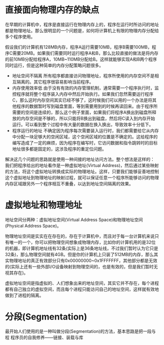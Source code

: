 # 直接面向物理内存的缺点

在早期的计算机中，程序是直接运行在物理内存上的，程序在运行时所访问的地址都是物理地址。那么很明显的一个问题是，如何将计算机上有限的物理内存分配给多个程序使用。

假设我们的计算机有128MB内存，程序A运行需要10MB，程序B需要100MB，程序C需要20MB。如果我们需要同时运行程序A和B，那么比较直接的做法是将内存的前10MB分配给程序A，10MB~110MB分配给B。这样就能够实现A和B两个程序同时运行，但是这种简单的内存分配策略问题很多。

-   地址空间不隔离
    所有程序都直接访问物理地址，程序所使用的内存空间不是相互隔离的。其它程序很容易影响当前程序。
-   内存使用效率低
    由于没有有效的内存管理机制，通常需要一个程序执行时，监控程序就将整个程序装入内存中然后开始执行。如果我们忽然需要运行程序C，那么这时内存空间其实已经不够了，这时候我们可以用的一个办法是将其他程序的数据暂时写到磁盘里面，等到需要用到的时候再读回来。由于程序所需要的空间是连续的，那么这个例子里面，如果我们将程序A换出到磁盘所释放的内存空间是不够的，所以只能将B换出到磁盘，然后将C读入到内存开始运行。可以看到整个过程中有大量的数据在换入换出，导致效率十分低下。
-   程序运行的地址
    不确定因为程序每次需要装入运行时，我们都需要给它从内存中分配一块足够大的空闲区域，这个空闲区域的位置是不确定的。这给程序的编写造成了一定的麻烦，因为程序在编写时，它访问数据和指令跳转时的目标地址很多都是固定的，这涉及程序的重定位问题。

解决这几个问题的思路就是使用一种间接的地址访问方法。整个想法是这样的：
我们把程序给出的地址看作是一种虚拟地址(Virtual Address)，然后通过某些映射的方法，将这个虚拟地址转换成实际的物理地址。这样，只要我们能够妥善地控制这个虚拟地址到物理地址的映射过程，就可以保证任意一个程序所能够访问的物理内存区域跟另外一个程序相互不重叠，以达到地址空间隔离的效果。

# 虚拟地址和物理地址

地址空间分两种：虚拟地址空间(Virtual Address Space)和物理地址空间(Physical Address Space)。

物理地址空间是实实在在存在的，存在于计算机中，而且对于每一台计算机来说只有唯一的一个，你可以把物理空间想象成物理内存，比如你的计算机用的是32位的机器，即计算机地址线有32条(实际上是36条地址线，不过我们暂时认为它只是32条)，那么物理空间就有4GB。但是你的计算机上只装了512MB的内存，那么其实物理地址的真正有效部分只有0x00000000~0x1FFFFFFF，其他部分都是无效的(实际上还有一些外部I/O设备映射到物理空间的，也是有效的，但是我们暂时无视其存在)。

虚拟地址空间是指虚拟的、人们想象出来的地址空间，其实它并不存在，每个进程都有自己独立的虚拟空间，而且每个进程只能访问自己的地址空间，这样就有效地做到了进程的隔离。

# 分段(Segmentation)

最开始人们使用的是一种叫做分段(Segmentation)的方法，基本思路是把一段与程
程序员的自我修养——链接、装载与库